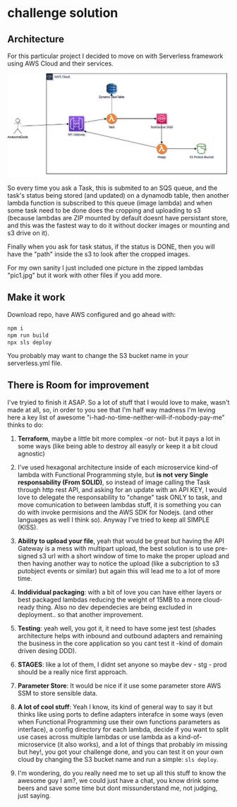 # challenge solution

## Architecture

For this particular project I decided to move on with Serverless framework using AWS Cloud and their services.

![arch](arq.png)

So every time you ask a Task, this is submited to an SQS queue, and the task's status being stored (and updated) on a dynamodb table, then another lambda function is subscribed to this queue (image lambda) and when some task need to be done does the cropping and uploading to s3 (because lambdas are ZIP mounted by default doesnt have persistant store, and this was the fastest way to do it without docker images or mounting and s3 drive on it).

Finally when you ask for task status, if the status is DONE, then you will have the "path" inside the s3 to look after the cropped images.

For my own sanity I just included one picture in the zipped lambdas "pic1.jpg" but it work with other files if you add more.

## Make it work
Download repo, have AWS configured and go ahead with:
```
npm i
npm run build
npx sls deploy
```
You probably may want to change the S3 bucket name in your serverless.yml file.

## There is Room for improvement
I've tryied to finish it ASAP. So a lot of stuff that I would love to make, wasn't made at all, so, in order to you see that I'm half way madness I'm leving here a key list of awesome "i-had-no-time-neither-will-if-nobody-pay-me" thinks to do:

1. <b>Terraform</b>, maybe a little bit more complex -or not- but it pays a lot in some ways (like being able to destroy all easyly or keep it a bit cloud agnostic)

2. I've used hexagonal architecture inside of each microservice kind-of lambda with Functional Programming style, but <b>is not very Single responsability (From SOLID)</b>, so instead of image calling the Task through http rest API, and asking for an update with an API KEY, I would love to delegate the responsability to "change" task ONLY to task, and move comunication to between lambdas stuff, it is something you can do with invoke permisions and the AWS SDK for Nodejs. (and other languages as well I think so).
Anyway I've tried to keep all SIMPLE (KISS).

3. <b>Ability to upload your file</b>, yeah that would be great but having the API Gateway is a mess with multipart upload, the best solution is to use pre-signed s3 url with a short window of time to make the proper upload and then having another way to notice the upload (like a subcription to s3 putobject events or similar) but again this will lead me to a lot of more time.

4. <b>Inddividual packaging</b>: with a bit of love you can have either layers or best packaged lambdas reducing the weight of 15MB to a more cloud-ready thing. Also no dev dependecies are being excluded in deployment.. so that another improvement.

5. <b>Testing</b>: yeah well, you got it, it need to have some jest test (shades architecture helps with inbound and outbound adapters and remaining the business in the core application so you cant test it -kind of domain driven desing DDD).

6. <b>STAGES</b>: like a lot of them, I didnt set anyone so maybe dev - stg - prod should be a really nice first approach.

7. <b>Parameter Store</b>: It would be nice if it use some parameter store AWS SSM to store sensible data.

8. <b>A lot of cool stuff</b>: Yeah I know, its kind of general way to say it but thinks like using ports to define adapters interafce in some ways (even when Functional Programming use their own functions parameters as interface), a config directory for each lambda, decide if you want to split use cases across multiple lambdas or use lambda as a kind-of-microservice (it also works), and a lot of things that probably im missing but hey!, you got your challenge done, and you can test it on your own cloud by changing the S3 bucket name and run a simple: `sls deploy`. 

9. I'm wondering, do you really need me to set up all this stuff to know the awesome guy I am?, we could just have a chat, you know drink some beers and save some time but dont missunderstand me, not judging, just saying.